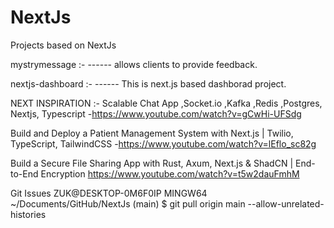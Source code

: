 # NextJs

Projects based on NextJs

mystrymessage :-
------ allows clients to provide feedback.

nextjs-dashboard :-
------ This is next.js based dashborad project.

NEXT INSPIRATION :-
Scalable Chat App ,Socket.io ,Kafka ,Redis ,Postgres, Nextjs, Typescript -https://www.youtube.com/watch?v=gCwHi-UFSdg

Build and Deploy a Patient Management System with Next.js | Twilio, TypeScript, TailwindCSS -https://www.youtube.com/watch?v=lEflo_sc82g

Build a Secure File Sharing App with Rust, Axum, Next.js & ShadCN | End-to-End Encryption
https://www.youtube.com/watch?v=t5w2dauFmhM

Git Issues
ZUK@DESKTOP-0M6F0IP MINGW64 ~/Documents/GitHub/NextJs (main)
$ git pull origin main --allow-unrelated-histories
